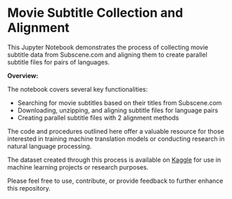 # Movie Subtitle Collection and Alignment

This Jupyter Notebook demonstrates the process of collecting movie subtitle data from Subscene.com and aligning them to create parallel subtitle files for pairs of languages. 


**Overview:**

The notebook covers several key functionalities:
- Searching for movie subtitles based on their titles from Subscene.com
- Downloading, unzipping, and aligning subtitle files for language pairs
- Creating parallel subtitle files with 2 alignment methods

The code and procedures outlined here offer a valuable resource for those interested in training machine translation models or conducting research in natural language processing.

The dataset created through this process is available on [Kaggle](https://www.kaggle.com/datasets/augustmurr/movie-parallel-dataset) for use in machine learning projects or research purposes.

Please feel free to use, contribute, or provide feedback to further enhance this repository.


